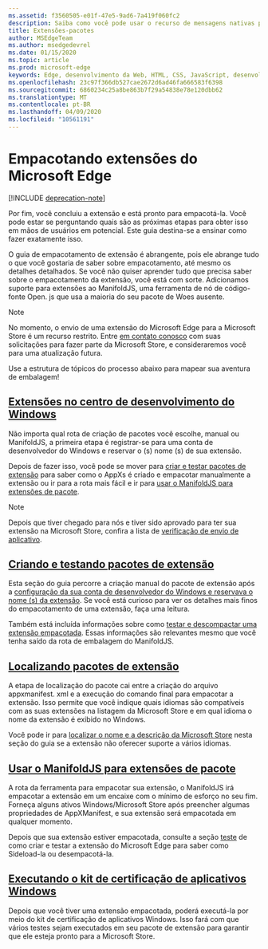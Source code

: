 ```yaml
---
ms.assetid: f3560505-e01f-47e5-9ad6-7a419f060fc2
description: Saiba como você pode usar o recurso de mensagens nativas para que sua extensão se comunique com um aplicativo UWP complementar.
title: Extensões-pacotes
author: MSEdgeTeam
ms.author: msedgedevrel
ms.date: 01/15/2020
ms.topic: article
ms.prod: microsoft-edge
keywords: Edge, desenvolvimento da Web, HTML, CSS, JavaScript, desenvolvedor
ms.openlocfilehash: 23c97f366db527cae2672d6ad46fa666583f6398
ms.sourcegitcommit: 6860234c25a8be863b7f29a54838e78e120dbb62
ms.translationtype: MT
ms.contentlocale: pt-BR
ms.lasthandoff: 04/09/2020
ms.locfileid: "10561191"
---
```

# Empacotando extensões do Microsoft Edge  

[!INCLUDE [deprecation-note](../includes/deprecation-note.md)]  

Por fim, você concluiu a extensão e está pronto para empacotá-la. Você pode estar se perguntando quais são as próximas etapas para obter isso em mãos de usuários em potencial. Este guia destina-se a ensinar como fazer exatamente isso.

O guia de empacotamento de extensão é abrangente, pois ele abrange tudo o que você gostaria de saber sobre empacotamento, até mesmo os detalhes detalhados. Se você não quiser aprender tudo que precisa saber sobre o empacotamento da extensão, você está com sorte. Adicionamos suporte para extensões ao ManifoldJS, uma ferramenta de nó de código-fonte Open. js que usa a maioria do seu pacote de Woes ausente.

> [!NOTE]
> No momento, o envio de uma extensão do Microsoft Edge para a Microsoft Store é um recurso restrito. Entre [em contato conosco](https://aka.ms/extension-request) com suas solicitações para fazer parte da Microsoft Store, e consideraremos você para uma atualização futura.


Use a estrutura de tópicos do processo abaixo para mapear sua aventura de embalagem!


## [Extensões no centro de desenvolvimento do Windows](./packaging/extensions-in-the-windows-dev-center.md)

Não importa qual rota de criação de pacotes você escolhe, manual ou ManifoldJS, a primeira etapa é registrar-se para uma conta de desenvolvedor do Windows e reservar o (s) nome (s) de sua extensão.

Depois de fazer isso, você pode se mover para [criar e testar pacotes de extensão](./packaging/creating-and-testing-extension-packages.md) para saber como o AppXs é criado e empacotar manualmente a extensão ou ir para a rota mais fácil e ir para [usar o ManifoldJS para extensões de pacote](./packaging/using-ManifoldJS-to-package-extensions.md).

> [!NOTE]
> Depois que tiver chegado para nós e tiver sido aprovado para ter sua extensão na Microsoft Store, confira a lista de [verificação de envio de aplicativo](https://docs.microsoft.com/windows/uwp/publish/app-submissions).


## [Criando e testando pacotes de extensão](./packaging/creating-and-testing-extension-packages.md)

Esta seção do guia percorre a criação manual do pacote de extensão após a [configuração da sua conta de desenvolvedor do Windows e reservava o nome (s) da extensão](./packaging/extensions-in-the-windows-Dev-Center.md). Se você está curioso para ver os detalhes mais finos do empacotamento de uma extensão, faça uma leitura.

Também está incluída informações sobre como [testar e descompactar uma extensão empacotada](./packaging/creating-and-testing-extension-packages.md#testing-an-appx-package). Essas informações são relevantes mesmo que você tenha saído da rota de embalagem do ManifoldJS.

## [Localizando pacotes de extensão](./packaging/localizing-extension-packages.md)
A etapa de localização do pacote cai entre a criação do arquivo appxmanifest. xml e a execução do comando final para empacotar a extensão.
Isso permite que você indique quais idiomas são compatíveis com as suas extensões na listagem da Microsoft Store e em qual idioma o nome da extensão é exibido no Windows.

Você pode ir para [localizar o nome e a descrição da Microsoft Store](./packaging/localizing-extension-packages.md#localizing-name-and-description-in-the-microsoft-store) nesta seção do guia se a extensão não oferecer suporte a vários idiomas.

## [Usar o ManifoldJS para extensões de pacote](./packaging/using-ManifoldJS-to-package-extensions.md)

A rota da ferramenta para empacotar sua extensão, o ManifoldJS irá empacotar a extensão em um encaixe com o mínimo de esforço no seu fim. Forneça alguns ativos Windows/Microsoft Store após preencher algumas propriedades de AppXManifest, e sua extensão será empacotada em qualquer momento.

Depois que sua extensão estiver empacotada, consulte a seção [teste](./packaging/creating-and-testing-extension-packages.md#testing-an-appx-package) de como criar e testar a extensão do Microsoft Edge para saber como Sideload-la ou desempacotá-la.


## [Executando o kit de certificação de aplicativos Windows](./packaging/running-the-windows-app-certification-kit.md)

Depois que você tiver uma extensão empacotada, poderá executá-la por meio do kit de certificação de aplicativos Windows. Isso fará com que vários testes sejam executados em seu pacote de extensão para garantir que ele esteja pronto para a Microsoft Store.
